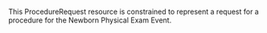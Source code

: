 This ProcedureRequest resource is constrained to represent a request for a procedure for the Newborn Physical Exam Event.